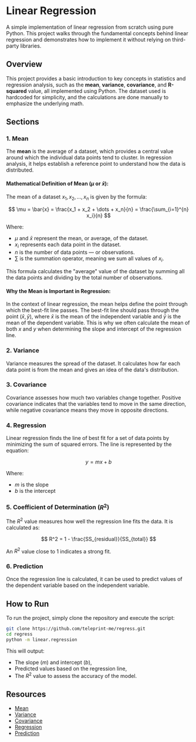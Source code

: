 # Linear Regression

A simple implementation of linear regression from scratch using pure Python. This project walks through the fundamental concepts behind linear regression and demonstrates how to implement it without relying on third-party libraries.

## Overview

This project provides a basic introduction to key concepts in statistics and regression analysis, such as the **mean**, **variance**, **covariance**, and **R-squared** value, all implemented using Python. The dataset used is hardcoded for simplicity, and the calculations are done manually to emphasize the underlying math.

## Sections

### 1. Mean
The **mean** is the average of a dataset, which provides a central value around which the individual data points tend to cluster. In regression analysis, it helps establish a reference point to understand how the data is distributed.

#### **Mathematical Definition of Mean ($\mu$ or $\bar{x}$):**

The mean of a dataset $x_1, x_2, \dots, x_n$ is given by the formula:

$$
\mu = \bar{x} = \frac{x_1 + x_2 + \dots + x_n}{n} = \frac{\sum_{i=1}^{n} x_i}{n}
$$

Where:
- $\mu$ and $\bar{x}$ represent the mean, or average, of the dataset.
- $x_i$ represents each data point in the dataset.
- $n$ is the number of data points — or observations.
- $\sum$ is the summation operator, meaning we sum all values of $x_i$.

This formula calculates the "average" value of the dataset by summing all the data points and dividing by the total number of observations.

#### **Why the Mean is Important in Regression**:
In the context of linear regression, the mean helps define the point through which the best-fit line passes. The best-fit line should pass through the point $(\bar{x}, \bar{y})$, where $\bar{x}$ is the mean of the independent variable and $\bar{y}$ is the mean of the dependent variable. This is why we often calculate the mean of both $x$ and $y$ when determining the slope and intercept of the regression line.

### 2. Variance
Variance measures the spread of the dataset. It calculates how far each data point is from the mean and gives an idea of the data's distribution.

### 3. Covariance
Covariance assesses how much two variables change together. Positive covariance indicates that the variables tend to move in the same direction, while negative covariance means they move in opposite directions.

### 4. Regression
Linear regression finds the line of best fit for a set of data points by minimizing the sum of squared errors. The line is represented by the equation:

$$y = mx + b$$

Where:
- $m$ is the slope
- $b$ is the intercept

### 5. Coefficient of Determination ($R^2$)
The $R^2$ value measures how well the regression line fits the data. It is calculated as:

$$ R^2 = 1 - \frac{SS_{residual}}{SS_{total}} $$

An $R^2$ value close to 1 indicates a strong fit.

### 6. Prediction
Once the regression line is calculated, it can be used to predict values of the dependent variable based on the independent variable.

## How to Run

To run the project, simply clone the repository and execute the script:

```sh
git clone https://github.com/teleprint-me/regress.git
cd regress
python -m linear.regression
```

This will output:
- The slope ($m$) and intercept ($b$),
- Predicted values based on the regression line,
- The $R^2$ value to assess the accuracy of the model.

## Resources

- [Mean](https://byjus.com/maths/mean/)
- [Variance](https://byjus.com/maths/variance/)
- [Covariance](https://byjus.com/maths/covariance/)
- [Regression](https://stats.libretexts.org/Courses/Las_Positas_College/Math_40%3A_Statistics_and_Probability/10%3A_Correlation_and_Regression/10.02%3A_The_Regression_Equation)
- [Prediction](https://stats.libretexts.org/Courses/Las_Positas_College/Math_40%3A_Statistics_and_Probability/10%3A_Correlation_and_Regression/10.02%3A_The_Regression_Equation/10.2.01%3A_Prediction)
